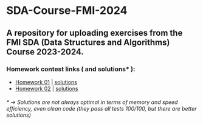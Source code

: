 # SDA-Course-FMI-2024
## A repository for uploading exercises from the FMI SDA (Data Structures and Algorithms) Course 2023-2024.

### Homework contest links ( and solutions* ):
- <a href="https://www.hackerrank.com/contests/sda-hw-1-2023/challenges">Homework 01</a> | <a href="homeworks/homework1">solutions</a> <br/>
- <a href="https://www.hackerrank.com/contests/sda-hw-2-2023/challenges">Homework 02</a> | <a href="homeworks/homework2">solutions</a> <br/>
###### * -> Solutions are not always optimal in terms of memory and speed efficiency, even clean code (they pass all tests 100/100, but there are better solutions)
